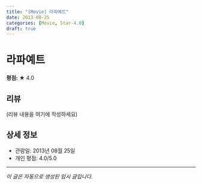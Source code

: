 ```yaml
---
title: "[Movie] 라파예트"
date: 2013-08-25
categories: [Movie, Star-4.0]
draft: true
---
```


# 라파예트

**평점:** ★ 4.0

## 리뷰

(리뷰 내용을 여기에 작성하세요)

## 상세 정보

- 관람일: 2013년 08월 25일
- 개인 평점: 4.0/5.0

---

*이 글은 자동으로 생성된 임시 글입니다.*
